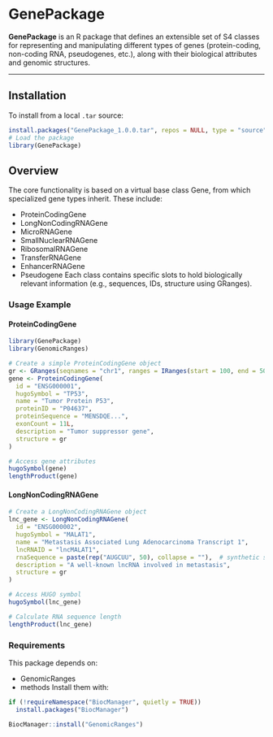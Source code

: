# GenePackage

**GenePackage** is an R package that defines an extensible set of S4 classes for representing and manipulating different types of genes (protein-coding, non-coding RNA, pseudogenes, etc.), along with their biological attributes and genomic structures.

---

## Installation
To install from a local `.tar` source:
```r
install.packages("GenePackage_1.0.0.tar", repos = NULL, type = "source")
# Load the package
library(GenePackage)
```
## Overview
The core functionality is based on a virtual base class Gene, from which specialized gene types inherit. These include:
- ProteinCodingGene
- LongNonCodingRNAGene
- MicroRNAGene
- SmallNuclearRNAGene
- RibosomalRNAGene
- TransferRNAGene
- EnhancerRNAGene
- Pseudogene
Each class contains specific slots to hold biologically relevant information (e.g., sequences, IDs, structure using GRanges).

### Usage Example
#### ProteinCodingGene
```r
library(GenePackage)
library(GenomicRanges)

# Create a simple ProteinCodingGene object
gr <- GRanges(seqnames = "chr1", ranges = IRanges(start = 100, end = 500), strand = "+")
gene <- ProteinCodingGene(
  id = "ENSG000001", 
  hugoSymbol = "TP53", 
  name = "Tumor Protein P53",
  proteinID = "P04637",
  proteinSequence = "MENSDQE...",
  exonCount = 11L,
  description = "Tumor suppressor gene",
  structure = gr
)

# Access gene attributes
hugoSymbol(gene)
lengthProduct(gene)
```
#### LongNonCodingRNAGene
```r
# Create a LongNonCodingRNAGene object
lnc_gene <- LongNonCodingRNAGene(
  id = "ENSG000002", 
  hugoSymbol = "MALAT1", 
  name = "Metastasis Associated Lung Adenocarcinoma Transcript 1",
  lncRNAID = "lncMALAT1",
  rnaSequence = paste(rep("AUGCUU", 50), collapse = ""),  # synthetic sequence
  description = "A well-known lncRNA involved in metastasis",
  structure = gr
)

# Access HUGO symbol
hugoSymbol(lnc_gene)

# Calculate RNA sequence length
lengthProduct(lnc_gene)
```

### Requirements
This package depends on:
- GenomicRanges
- methods
Install them with:
```r
if (!requireNamespace("BiocManager", quietly = TRUE))
  install.packages("BiocManager")

BiocManager::install("GenomicRanges")
```

